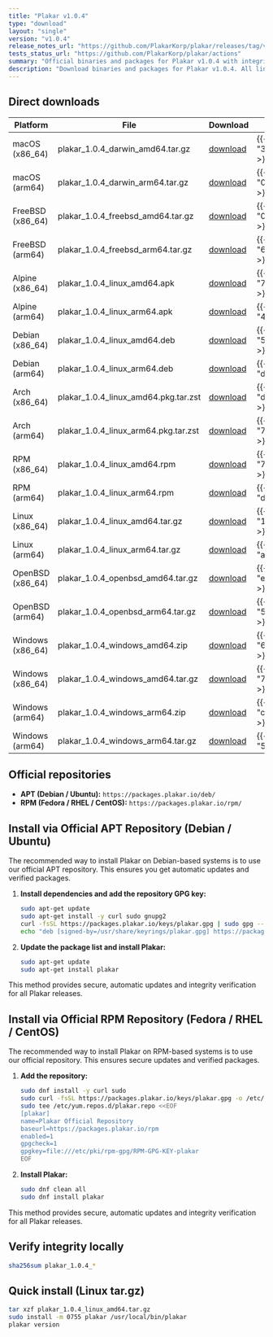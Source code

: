 ```yaml
---
title: "Plakar v1.0.4"
type: "download"
layout: "single"
version: "v1.0.4"
release_notes_url: "https://github.com/PlakarKorp/plakar/releases/tag/v1.0.4"
tests_status_url: "https://github.com/PlakarKorp/plakar/actions"
summary: "Official binaries and packages for Plakar v1.0.4 with integrity verification instructions."
description: "Download binaries and packages for Plakar v1.0.4. All links are served from plakar.io."
---
```


## Direct downloads

| Platform | File | Download | SHA256 |
|---|---|---|---|
| macOS (x86_64) | plakar_1.0.4_darwin_amd64.tar.gz | [download](https://plakar.io/dl/plakar_1.0.4_darwin_amd64.tar.gz) | {{< sha "38649b2a1f2aa9cd97ffe97c8e7ae4b69069e12d6d78692adb54784e5d778a2d" >}} |
| macOS (arm64) | plakar_1.0.4_darwin_arm64.tar.gz | [download](https://plakar.io/dl/plakar_1.0.4_darwin_arm64.tar.gz)  | {{< sha "0141abbeada8d8698bcdde5fce7fccc6a6cd987d3bde8148b577e96d663874a1" >}} |
| FreeBSD (x86_64) | plakar_1.0.4_freebsd_amd64.tar.gz | [download](https://plakar.io/dl/plakar_1.0.4_freebsd_amd64.tar.gz) | {{< sha "02bf66a277f95488d2836e1bfd4340b1b29095d640be5ca2751bebe6f2df40d0" >}} |
| FreeBSD (arm64) | plakar_1.0.4_freebsd_arm64.tar.gz | [download](https://plakar.io/dl/plakar_1.0.4_freebsd_arm64.tar.gz)  | {{< sha "673bce9b61835e1e4827fb64bc6c2ae0f31f1079b941c5e64f7aa0774043f322" >}} |
| Alpine (x86_64) | plakar_1.0.4_linux_amd64.apk | [download](https://plakar.io/dl/plakar_1.0.4_linux_amd64.apk) | {{< sha "711b2ad0077c7bcc5a8e7c569cdb12dedf0bb55fb8a3c7ec4986a61d45e1ef0b" >}} |
| Alpine (arm64) | plakar_1.0.4_linux_arm64.apk | [download](https://plakar.io/dl/plakar_1.0.4_linux_arm64.apk) | {{< sha "4f04c0fe4a6f69e74793f9d1f0c52257ecab14dde231c5fffbd36af740272ae1" >}} |
| Debian (x86_64) | plakar_1.0.4_linux_amd64.deb | [download](https://plakar.io/dl/plakar_1.0.4_linux_amd64.deb) | {{< sha "5e7f87c169c85286a12eb8ee8ea5c68d675e13f31195178f06049aa5d81ffeb2" >}} |
| Debian (arm64) | plakar_1.0.4_linux_arm64.deb | [download](https://plakar.io/dl/plakar_1.0.4_linux_arm64.deb) | {{< sha "d38d28dfa0deae6712df711ecd3f6c4dbe00fcb1292a3e6daef7e7b976c8772d" >}} |
| Arch (x86_64) | plakar_1.0.4_linux_amd64.pkg.tar.zst | [download](https://plakar.io/dl/plakar_1.0.4_linux_amd64.pkg.tar.zst) | {{< sha "de8bdfc0803784878ea65be7f014b45552173c3f5a5bdde3d8903cb9090cc941" >}} |
| Arch (arm64) | plakar_1.0.4_linux_arm64.pkg.tar.zst | [download](https://plakar.io/dl/plakar_1.0.4_linux_arm64.pkg.tar.zst) | {{< sha "72898badddaf9dfce387c65b76c007966f95b76644836fd79b1d493f190e862c" >}} |
| RPM (x86_64) | plakar_1.0.4_linux_amd64.rpm | [download](https://plakar.io/dl/plakar_1.0.4_linux_amd64.rpm) | {{< sha "7cfb2371918b6d62f6fd61109aa2e7bc97f0065e70a9320659edbaa3f83b6e4f" >}} |
| RPM (arm64) | plakar_1.0.4_linux_arm64.rpm | [download](https://plakar.io/dl/plakar_1.0.4_linux_arm64.rpm) | {{< sha "daf2e5ee76265ee686069aff5f78fee744c8af912b309997a97d784f7e4e41ea" >}} |
| Linux (x86_64) | plakar_1.0.4_linux_amd64.tar.gz | [download](https://plakar.io/dl/plakar_1.0.4_linux_amd64.tar.gz) | {{< sha "1fdbca9c63f02d28137739e1cae5d493bd81bd2d0182b3b5ac2fbb61f23fea4a" >}} |
| Linux (arm64) | plakar_1.0.4_linux_arm64.tar.gz  | [download](https://plakar.io/dl/plakar_1.0.4_linux_arm64.tar.gz)  | {{< sha "affad45bfac62238e386a601692f8051abe0757e514d2cdd7209fd48ffdb47d8" >}} |
| OpenBSD (x86_64) | plakar_1.0.4_openbsd_amd64.tar.gz | [download](https://plakar.io/dl/plakar_1.0.4_openbsd_amd64.tar.gz) | {{< sha "ece91419d1c025861aabe18b499ebdb90347a75e2a777f13c12cd56c69e1f97c" >}} |
| OpenBSD (arm64) | plakar_1.0.4_openbsd_arm64.tar.gz | [download](https://plakar.io/dl/plakar_1.0.4_openbsd_arm64.tar.gz) | {{< sha "510913611846257ca59ad96061606cb56302c26606b088895b514c087eda0aaf" >}} |
| Windows (x86_64) | plakar_1.0.4_windows_amd64.zip | [download](https://plakar.io/dl/plakar_1.0.4_windows_amd64.zip) | {{< sha "6555060120cd1bda22ab100ea72ef18c95b6faa4d884208c06a1499f622d4719" >}} |
| Windows (x86_64) | plakar_1.0.4_windows_amd64.tar.gz | [download](https://plakar.io/dl/plakar_1.0.4_windows_amd64.tar.gz) | {{< sha "79b5b07597143d1b0848120e6e865a98ae5ab9540feec11d859edc3735614e03" >}} |
| Windows (arm64) | plakar_1.0.4_windows_arm64.zip  | [download](https://plakar.io/dl/plakar_1.0.4_windows_arm64.zip)  | {{< sha "cd49a19a35a1163b09ead40cdba3dda4e270c1334cb47c599e439db19fcc4471" >}} |
| Windows (arm64) | plakar_1.0.4_windows_arm64.tar.gz | [download](https://plakar.io/dl/plakar_1.0.4_windows_arm64.tar.gz) | {{< sha "5bff4f5ce8d34ea26a6887731b9b60b28d9ffaf0fea61d4ccadcd5cdb4639872" >}} |


## Official repositories

- **APT (Debian / Ubuntu):** `https://packages.plakar.io/deb/`
- **RPM (Fedora / RHEL / CentOS):** `https://packages.plakar.io/rpm/`

## Install via Official APT Repository (Debian / Ubuntu)

The recommended way to install Plakar on Debian-based systems is to use our official APT repository. This ensures you get automatic updates and verified packages.

1. **Install dependencies and add the repository GPG key:**

    ```bash
    sudo apt-get update
    sudo apt-get install -y curl sudo gnupg2
    curl -fsSL https://packages.plakar.io/keys/plakar.gpg | sudo gpg --dearmor -o /usr/share/keyrings/plakar.gpg
    echo "deb [signed-by=/usr/share/keyrings/plakar.gpg] https://packages.plakar.io/deb stable main" | sudo tee /etc/apt/sources.list.d/plakar.list
    ```

2. **Update the package list and install Plakar:**

    ```bash
    sudo apt-get update
    sudo apt-get install plakar
    ```

This method provides secure, automatic updates and integrity verification for all Plakar releases.

## Install via Official RPM Repository (Fedora / RHEL / CentOS)

The recommended way to install Plakar on RPM-based systems is to use our official repository. This ensures secure updates and verified packages.

1. **Add the repository:**

    ```bash
    sudo dnf install -y curl sudo
    sudo curl -fsSL https://packages.plakar.io/keys/plakar.gpg -o /etc/pki/rpm-gpg/RPM-GPG-KEY-plakar
    sudo tee /etc/yum.repos.d/plakar.repo <<EOF
    [plakar]
    name=Plakar Official Repository
    baseurl=https://packages.plakar.io/rpm
    enabled=1
    gpgcheck=1
    gpgkey=file:///etc/pki/rpm-gpg/RPM-GPG-KEY-plakar
    EOF
    ```

2. **Install Plakar:**

    ```bash
    sudo dnf clean all
    sudo dnf install plakar
    ```

This method provides secure, automatic updates and integrity verification for all Plakar releases.


## Verify integrity locally

```bash
sha256sum plakar_1.0.4_*
```

## Quick install (Linux tar.gz)

```bash
tar xzf plakar_1.0.4_linux_amd64.tar.gz
sudo install -m 0755 plakar /usr/local/bin/plakar
plakar version
```

